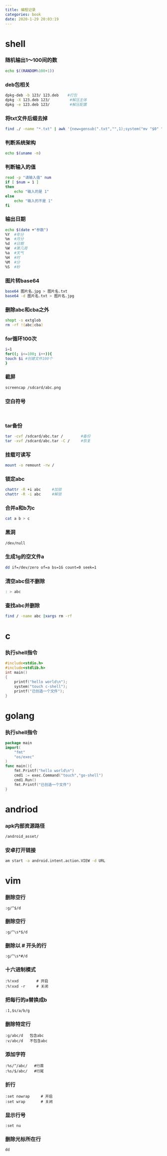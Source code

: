 ```yaml
---
title: 编程记录
categories: book
date: 2020-1-29 20:03:19
---
```


# shell
### 随机输出1～100间的数

```sh
echo $((RANDOM%100+1))
```
### deb包相关

```sh
dpkg-deb -b 123/ 123.deb    #打包
dpkg -X 123.deb 123/         #解压主体
dpkg -e 123.deb 123/         #解压配置
```
### 将txt文件后缀去掉

```sh
find ./ -name "*.txt" | awk '{new=gensub(".txt","",1);system("mv "$0" "new)}'
```
### 判断系统架构

```sh
echo $(uname -m)
```
### 判断输入的值

```sh
read -p "请输入值" num
if [ $num = 1 ]
then
	echo "输入的是 1"
else
	echo "输入的不是 1"
fi
```
### 输出日期
```sh
echo $(date +"参数")
%Y  #年分
%m  #月分
%d  #日期
%W  #第几周
%a  #天气
%H  #时
%M  #分
%S  #秒
```
### 图片转base64
```sh
base64 图片名.jpg > 图片名.txt
base64 -d 图片名.txt > 图片名.jpg
```
### 删除abc和cba之外
```bash
shopt -s extglob
rm -rf !(abc|cba)
```
### for循环100次
```bash
i=1
for((; i<=100; i++)){
touch $i #创建文件100个
}
```
### 截屏
```sh
screencap /sdcard/abc.png
```
### 空白符号
```sh
ㅤㅤㅤ
```
### tar备份
```sh
tar -cvf /sdcard/abc.tar /        #备份
tar -xvf /sdcard/abc.tar -C /     #恢复
```
### 挂载可读写
```sh
mount -o remount -rw /
```
### 锁定abc
```sh
chattr -R +i abc     #加锁
chattr -R -i abc     #解锁
```
### 合并a和b为c
```sh
cat a b > c
```
### 黑洞
```sh
/dev/null
```
### 生成1g的空文件a
```sh
dd if=/dev/zero of=a bs=1G count=0 seek=1
```
### 清空abc但不删除
```sh
: > abc
```
### 查找abc并删除
```sh
find / -name abc |xargs rm -rf
```
# c
### 执行shell指令
```c
#include<stdio.h>
#include<stdlib.h>
int main()
{
    printf("hello world\n");
	system("touch c-shell");
	printf("已创造一个文件");
}
```
# golang
### 执行shell指令
```go
package main
import(
    "fmt"
    "os/exec"
)
func main(){
    fmt.Printf("hello world\n")
    cmd1 := exec.Command("touch","go-shell")
    cmd1.Run()
    fmt.Printf("已创造一个文件")
}
```
# andriod
### apk内部资源路径
```sh
/android_asset/
```
### 安卓打开链接
```sh
am start -a android.intent.action.VIEW -d URL
```
# vim
### 删除空行
```vim
:g/^$/d
```
### 删除空行
```vim
:g/^\s*$/d
```
### 删除以 # 开头的行
```vim
:g/^\s*#/d
```
### 十六进制模式
```vim
:%!xxd        # 开启
:%!xxd -r     # 关闭
```
### 把每行的a替换成b
```vim
:1,$s/a/b/g
```
### 删除特定行
```vim
:g/abc/d   包含abc
:v/abc/d   不包含abc
```
### 添加字符
```vim
:%s/^/abc/   #行首
:%s/$/abc/   #行尾
```
### 折行
```vim
:set nowrap     # 开启
:set wrap       # 关闭
```
### 显示行号
```vim
:set nu
```
### 删除光标所在行
```vim
dd
```
